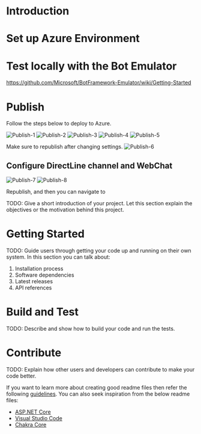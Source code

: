 # Introduction 
# Set up Azure Environment
# Test locally with the Bot Emulator
https://github.com/Microsoft/BotFramework-Emulator/wiki/Getting-Started

# Publish
Follow the steps below to deploy to Azure.

![Publish-1](./assets/Publish-1.png)
![Publish-2](./assets/Publish-2.png)
![Publish-3](./assets/Publish-3.png)
![Publish-4](./assets/Publish-4.png)
![Publish-5](./assets/Publish-5.png)

Make sure to republish after changing settings.
![Publish-6](./assets/Publish-6.png)

## Configure DirectLine channel and WebChat

![Publish-7](./assets/Publish-7.png)
![Publish-8](./assets/Publish-8.png)

Republish, and then you can navigate to 

TODO: Give a short introduction of your project. Let this section explain the objectives or the motivation behind this project. 

# Getting Started
TODO: Guide users through getting your code up and running on their own system. In this section you can talk about:
1.	Installation process
2.	Software dependencies
3.	Latest releases
4.	API references

# Build and Test
TODO: Describe and show how to build your code and run the tests. 

# Contribute
TODO: Explain how other users and developers can contribute to make your code better. 

If you want to learn more about creating good readme files then refer the following [guidelines](https://www.visualstudio.com/en-us/docs/git/create-a-readme). You can also seek inspiration from the below readme files:
- [ASP.NET Core](https://github.com/aspnet/Home)
- [Visual Studio Code](https://github.com/Microsoft/vscode)
- [Chakra Core](https://github.com/Microsoft/ChakraCore)